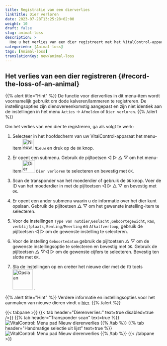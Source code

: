 ```yaml
---
title: Registratie van een dierverlies
linkTitle: Dier verloren
date: 2023-07-28T13:25:28+02:00
weight: 10
draft: false
slug: animal-loss
description: >
  Hoe u het verlies van een dier registreert met het VitalControl-apparaat.
categorieën: [Animal-loss]
tags: [Animal-loss]
translationKey: new/animal-loss
---
```

## Het verlies van een dier registreren {#record-the-loss-of-an-animal}

{{% alert title="Hint" %}}
De functie voor dierverlies in dit menu-item wordt voornamelijk gebruikt om dode kalveren/lammeren te registreren. De instellingsopties zijn dienovereenkomstig aangepast en zijn niet identiek aan de instellingen in het menu `Acties` -> `Afmelden` of `Dier verloren`.
{{% /alert %}}

Om het verlies van een dier te registreren, ga als volgt te werk:

1. Selecteer in het hoofdscherm van uw VitalControl-apparaat het menu-item <img src="/icons/main/new-animal.svg" width="35" align="bottom" alt="Nieuw dier" /> `Nieuw` en druk op de `OK` knop.

2. Er opent een submenu. Gebruik de pijltoetsen ◁ ▷ △ ▽ om het menu-item <img src="/icons/main/stillbirth.svg" width="40" align="bottom" alt="Dier verloren" /> `Dier verloren` te selecteren en bevestig met `OK`.

3. Scan de transponder van het moederdier of gebruik de `OK` knop. Voer de ID van het moederdier in met de pijltoetsen ◁ ▷ △ ▽ en bevestig met `OK`.

4. Er opent een ander submenu waarin u de informatie over het dier kunt opslaan. Gebruik de pijltoetsen △ ▽ om het gewenste instelling-item te selecteren.

5. Voor de instellingen `Type van nutdier`,`Geslacht` ,`Geboortegewicht`, `Ras`, `verblijfplaats`, `Eenling/Meerling` en `Afkalfverloop`, gebruik de pijltoetsen ◁ ▷ om de gewenste instelling te selecteren.

6. Voor de instelling `Geboortedatum` gebruik de pijltoetsen △ ▽ om de gewenste instellingsoptie te selecteren en bevestig met `OK`. Gebruik de pijltoetsen △ ▽◁ ▷ om de gewenste cijfers te selecteren. Bevestig ten slotte met `OK`.

7. Sla de instellingen op en creëer het nieuwe dier met de `F3` toets &nbsp;<img src="/icons/footer/save_exit.svg" width="65" align="bottom" alt="Opslaan" />&nbsp;.

{{% alert title="Hint" %}}
Verdere informatie en instellingsopties voor het aanmaken van nieuwe dieren vindt u [hier](../../settings/animal-registration/).
{{% /alert %}}


{{< tabpane >}}
{{< tab header="Dierenverlies:" text=true disabled=true />}}
{{% tab header="Transponder scan" text=true %}}
 ![VitalControl: Menu pad Nieuw dierenverlies](../images/animalloss-scan.png "Registreer het verlies van een dier")
{{% /tab %}}
{{% tab header="Handmatige selectie uit lijst" text=true %}}
 ![VitalControl: Menu pad Nieuw dierenverlies](../images/animalloss.png "Registreer het verlies van een dier")
{{% /tab %}}
{{< /tabpane >}}
